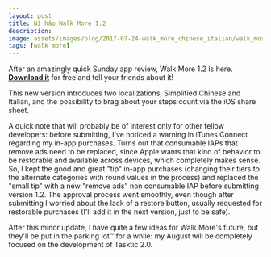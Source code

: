 ```yaml
---
layout: post
title: Nǐ hǎo Walk More 1.2
description:
image: assets/images/blog/2017-07-24-walk_more_chinese_italian/walk_more_chinese_italian.jpg
tags: [walk more]
---
```

After an amazingly quick Sunday app review, Walk More 1.2 is here. **[Download it](https://geo.itunes.apple.com/us/app/walk-more-powerful-pedometer-for-step-counting/id1198077980?mt=8&at=1000l3L9&ct=website)** for free and tell your friends about it!

This new version introduces two localizations, Simplified Chinese and Italian, and the possibility to brag about your steps count via the iOS share sheet.

A quick note that will probably be of interest only for other fellow developers: before submitting, I've noticed a warning in iTunes Connect regarding my in-app purchases. Turns out that consumable IAPs that remove ads need to be replaced, since Apple wants that kind of behavior to be restorable and available across devices, which completely makes sense.
So, I kept the good and great "tip" in-app purchases (changing their tiers to the alternate categories with round values in the process) and replaced the "small tip" with a new "remove ads" non consumable IAP before submitting version 1.2. The approval process went smoothly, even though after submitting I worried about the lack of a restore button, usually requested for restorable purchases (I'll add it in the next version, just to be safe).

After this minor update, I have quite a few ideas for Walk More's future, but they'll be put in the parking lot™️ for a while: my August will be completely focused on the development of Tasktic 2.0.